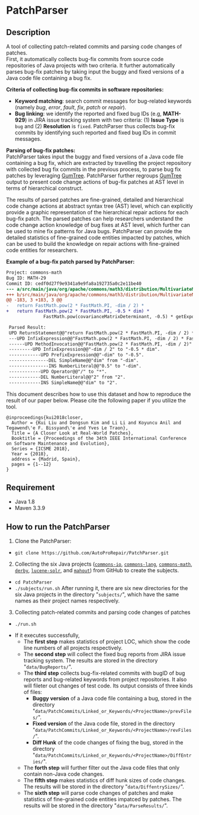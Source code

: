 # PatchParser

Description
----------------
A tool of collecting patch-related commits and parsing code changes of patches.<br>
First, it automatically collects bug-fix commits from source code repositories of Java projects with two criteria. 
It further automatically parses bug-fix patches by taking input the buggy and fixed versions of a Java code file containing a bug fix.

**Criteria of collecting bug-fix commits in software repositories:**
 - **Keyword matching**: search commit messages for bug-related keywords (namely *bug*, *error*, *fault*, *fix*, *patch* or *repair*).
 - **Bug linking**: we identify the reported and fixed bug IDs (e.g, **MATH-929**) in JIRA issue tracking system with two criteria: (1) **Issue Type** is `bug` and (2) **Resolution** is `fixed`. PatchParser thus collects bug-fix commits by identifying such reported and fixed bug IDs in commit messages.

**Parsing of bug-fix patches:**<br>
PatchParser takes input the buggy and fixed versions of a Java code file containing a bug fix, which are extracted by travelling the project repository with collected bug fix commits in the previous process, to parse bug fix patches by leveraging [GumTree](https://github.com/GumTreeDiff/gumtree/). PatchParser further regroups [GumTree](https://github.com/GumTreeDiff/gumtree/) output to present code change actions of bug-fix patches at AST level in terms of hierarchical construct.

The results of parsed patches are fine-grained, detailed and hierarchical code change actions at abstract syntax tree (AST) level, which can explicitly provide a graphic representation of the hierarchical repair actions for each bug-fix patch. 
The parsed patches can help researchers understand the code change action knowledge of bug fixes at AST level, 
which further can be used to mine fix patterns for Java bugs. 
PatchParser can provide the detailed statistics of fine-grained code entities impacted by patches, which can be used to build the knowledge on repair actions with fine-grained code entities for researchers.

**Example of a bug-fix patch parsed by PatchParser:**<br>
```diff
Project: commons-math
Bug ID: MATH-29
Commit ID: cedf0d27f9e9341a9e9fa8a192735a0c2e11be40
--- a/src/main/java/org/apache/commons/math3/distribution/MultivariateNormalDistribution.java
+++ b/src/main/java/org/apache/commons/math3/distribution/MultivariateNormalDistribution.java
@@ -183, 3 +183, 3 @@
-   return FastMath.pow(2 * FastMath.PI, -dim / 2) *
+   return FastMath.pow(2 * FastMath.PI, -0.5 * dim) *
              FastMath.pow(covarianceMatrixDeterminant, -0.5) * getExponentTerm(vals);

 Parsed Result:
 UPD ReturnStatement@@"return FastMath.pow(2 * FastMath.PI, -dim / 2) * FastMath.pow(covarianceMatrixDeterminant, -0.5) * getExponentTerm(vals);" to "return FastMath.pow(2 * FastMath.PI, -0.5 * dim) * FastMath.pow(covarianceMatrixDeterminant, -0.5) * getExponentTerm(vals);".
 ---UPD InfixExpression@@"FastMath.pow(2 * FastMath.PI, -dim / 2) * FastMath.pow(covarianceMatrixDeterminant, -0.5) * getExponentTerm(vals)" to "FastMath.pow(2 * FastMath.PI, -0.5 * dim) * FastMath.pow(covarianceMatrixDeterminant, -0.5) * getExponentTerm(vals)".
 ------UPD MethodInvocation@@"FastMath.pow(2 * FastMath.PI, -dim / 2)" to "FastMath.pow(2 * FastMath.PI, -0.5 * dim)".
 ---------UPD InfixExpression@@"-dim / 2" to "-0.5 * dim".
 ------------UPD PrefixExpression@@"-dim" to "-0.5".
 ---------------DEL SimpleName@@"dim" from "-dim".
 ---------------INS NumberLiteral@@"0.5" to "-dim".
 ------------UPD Operator@@"/" to "*".
 ------------DEL NumberLiteral@@"2" from "2".
 ------------INS SimpleName@@"dim" to "2".
```

This document describes how to use this dataset and how to reproduce the result of our paper below. Please cite the following paper if you utilize the tool.

```
@inproceedings{kui2018closer,
  Author = {Kui Liu and Dongsun Kim and Li Li and Koyuncu Anil and Tegawend\'e F. Bissyand\'e and Yves Le Traon},
  Title = {A Closer Look at Real-World Patches},
  Booktitle = {Proceedings of the 34th IEEE International Conference on Software Maintenance and Evolution},
  Series = {ICSME 2018},
  Year = {2018},
  address = {Madrid, Spain},
  pages = {1--12}
}
```

Requirement
----------------
  - Java 1.8
  - Maven 3.3.9

How to run the PatchParser
------------------------------
1. Clone the PatchParser:
  - `git clone https://github.com/AutoProRepair/PatchParser.git`

2. Collecting the six Java projects ([`commons-io`](https://github.com/apache/commons-io), [`commons-lang`](https://github.com/apache/commons-lang), [`commons-math`](https://github.com/apache/commons-math), [`derby`](https://github.com/apache/derby), [`lucene-solr`](https://github.com/apache/lucene-solr), and [`mahout`](https://github.com/apache/mahout)) from GitHub to create the subjects.
- `cd PatchParser`
- `./subjects/run.sh` After running it, there are six new directories for the six Java projects in the directory "`subjects/`", which have the same names as their project names respectively.

3. Collecting patch-related commits and parsing code changes of patches
- `./run.sh`

* If it executes successfully, 
    * The **first step** makes statistics of project LOC, which show the code line numbers of all projects respectively.
    * The **second step** will collect the fixed bug reports from JIRA issue tracking system. The results are stored in the directory "`data/BugReports/`".<br>
    * The **third step** collects bug-fix-related commits with bugID of bug reports and bug-related keywords from project repositories.
It also will fileter out changes of test code. Its output consists of three kinds of files: 
        * **Buggy version** of a Java code file containing a bug, stored in the directory "`data/PatchCommits/Linked_or_Keywords/<ProjectName>/prevFiles/`".
        * **Fixed version** of the Java code file, stored in the directory "`data/PatchCommits/Linked_or_Keywords/<ProjectName>/revFiles/`".
        * **Diff Hunk** of the code changes of fixing the bug, stored in the directory "`data/PatchCommits/Linked_or_Keywords/<ProjectName>/DiffEntries/`".
    * The **forth step** will further filter out the Java code files that only contain non-Java code changes.<br>
    * The **fifth step** makes statistics of diff hunk sizes of code changes. The results will be stored in the directory "`data/DiffentrySizes/`".<br>
    * The **sixth step** will parse code changes of patches and make statistics of fine-grained code entities impatced by patches. The results will be stored in the directory "`data/ParseResults/`". 
